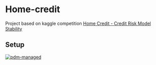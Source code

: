# Home-credit
Project based on kaggle competition [Home Credit - Credit Risk Model Stability](https://www.kaggle.com/competitions/home-credit-credit-risk-model-stability/overview)


## Setup

[![pdm-managed](https://img.shields.io/badge/pdm-managed-blueviolet)](https://pdm-project.org)

